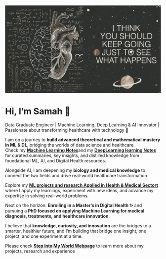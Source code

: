 
![Alt Text](https://github.com/Samah-Fquihi/Samah-Fquihi/blob/main/Image.jpeg)
# Hi, I’m Samah 👋

Data Graduate Engineer | Machine Learning, Deep Learning & AI Innovator | Passionate about transforming healthcare with technology 🌟

I am on a journey to **build advanced theoretical and mathematical mastery in ML & DL**, bridging the worlds of data science and healthcare.  
Check my [**Machine Learning Notes**](https://github.com/Samah-Fquihi/Machine-Learning-Notes)and my [**DeepLearning learning Notes**](https://github.com/Samah-Fquihi/DeepLearning-Notes) for curated summaries, key insights, and distilled knowledge from foundational ML, AI, and Digital Health resources.  

Alongside AI, I am deepening my **biology and medical knowledge** to connect the two fields and drive real-world healthcare transformation.  

Explore my [**ML projects and research Applied in Health & Medical Sectort**](https://github.com/Samah-Fquihi/ML-Projects-Research-Applied-in-Health-and-Medical-Sector) where I apply my learnings, experiment with new ideas, and advance my expertise in solving real-world problems.  

Next on the horizon: **Enrolling in a Master’s in Digital Health ✨** and pursuing a **PhD focused on applying Machine Learning for medical diagnosis, treatments, and healthcare innovation**.  

I believe that **knowledge, curiosity, and innovation** are the bridges to a smarter, healthier future,  and I’m building that bridge one insight, one project, and one experiment at a time.  

Please check [**Step Into My World Webpage**](https://samah-fquihi.github.io/) to learn more about my projects, research and experience


<!--
**Samah-Fquihi/Samah-Fquihi** is a ✨ _special_ ✨ repository because its `README.md` (this file) appears on your GitHub profile.

Here are some ideas to get you started:

- 🔭 I’m currently working on ...
- 🌱 I’m currently learning ...
- 👯 I’m looking to collaborate on ...
- 🤔 I’m looking for help with ...
- 💬 Ask me about ...
- 📫 How to reach me: ...
- 😄 Pronouns: ...
- ⚡ Fun fact: ...
-->
